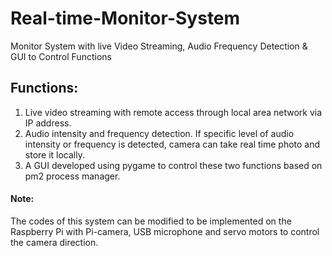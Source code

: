 # Real-time-Monitor-System
Monitor System with live Video Streaming, Audio Frequency Detection &amp; GUI to Control Functions

## Functions:
1. Live video streaming with remote access through local area network via IP address.
2. Audio intensity and frequency detection. If specific level of audio intensity or frequency is detected, camera can take real time photo and store it locally.
3. A GUI developed using pygame to control these two functions based on pm2 process manager.


#### Note: 
The codes of this system can be modified to be implemented on the Raspberry Pi with Pi-camera, USB microphone and servo motors to control the camera direction.
